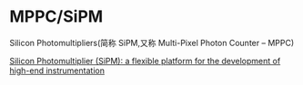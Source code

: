 <!-- MPPC.md --- 
;; 
;; Description: 
;; Author: Hongyi Wu(吴鸿毅)
;; Email: wuhongyi@qq.com 
;; Created: 日 5月 28 23:05:26 2017 (+0800)
;; Last-Updated: 二 9月  4 01:52:12 2018 (+0800)
;;           By: Hongyi Wu(吴鸿毅)
;;     Update #: 3
;; URL: http://wuhongyi.cn -->

# MPPC/SiPM

Silicon Photomultipliers(简称 SiPM,又称 Multi-Pixel Photon Counter – MPPC)


[Silicon Photomultiplier (SiPM): a flexible platform for the development of high-end instrumentation](http://wuhongyi.cn/HardwareNote/pdf/Detector/santoroPD15.pdf)



<!-- MPPC.md ends here -->
